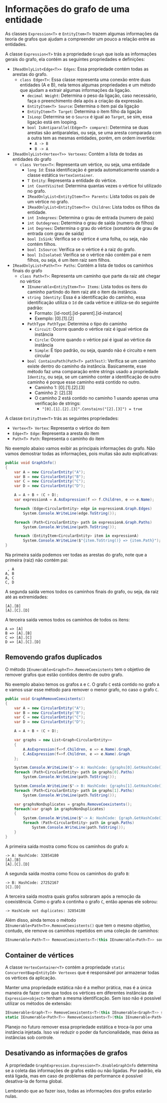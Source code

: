 # Informações do grafo de uma entidade <header-set anchor-name="impl-graph-info" />

As classes `Expression<T>` e `EntityItem<T>` trazem algumas informações da teoria de grafos que ajudam a compreender um pouco a relação entre as entidades.

A classe `Expression<T>` trás a propriedade `Graph` que isola as informações gerais do grafo, ela contém as seguintes propriedades e definições:

* `IReadOnlyList<Edge<T>> Edges`: Essa propriedade contém todas as arestas do grafo.
    * `class Edge<T>`: Essa classe representa uma conexão entre duas entidades (A e B), nela temos algumas propriedades e um método que ajudam a extrair algumas informações da ligação.
        * `decimal Weight`: Determina o peso da ligação, caso necessário, faça o preenchimento dela após a criação da expressão.
        * `EntityItem<T> Source`: Determina o item pai da ligação
        * `EntityItem<T> Target`: Determina o item filho da ligação
        * `IsLoop`: Determina se o `Source` é igual ao `Target`, se sim, essa ligação está em looping.
        * `bool IsAntiparallel(Edge<T> compare)`: Determina se duas arestas são antiparalelas, ou seja, se uma aresta comparada com a outra tem as mesmas entidades, porém, em ordem invertida:
            * `A -> B`
            * `B -> A`
* `IReadOnlyList<Vertex<T>> Vertexes`: Contém a lista de todas as entidades do grafo
    * `class Vertex<T>`: Representa um vértice, ou seja, uma entidade
        * `long Id`: Essa identificação é gerada automaticamente usando a classe estática `VertexContainer`.
        * `T Entity`: Representa a entidade do vértice.
        * `int CountVisited`: Determina quantas vezes o vértice foi utilizado no grafo.
        * `IReadOnlyList<EntityItem<T>> Parents`: Lista todos os pais de um vértice no grafo.
        * `IReadOnlyList<EntityItem<T>> Children`: Lista todos os filhos da entidade.
        * `int Indegrees`: Determina o grau de entrada (numero de pais)
        * `int Outdegrees`: Determina o grau de saída (numero de filhos)
        * `int Degrees`: Determina o grau do vértice (somatória de grau de entrada com grau de saída)
        * `bool IsSink`: Verifica se o vértice é uma folha, ou seja, não contém filhos.
        * `bool IsSource`: Verifica se o vértice é a raiz do grafo.
        * `bool IsIsolated`: Verifica se o vértice não contém pai e nem filhos, ou seja, é um item raiz sem filhos.
* `IReadOnlyList<Path<T>> Paths`: Contém a lista de todos os caminhos finais do grafo
    * `class Path<T>`: Representa um caminho que parte da raiz até chegar no vértice
        * `IEnumerable<EntityItem<T>> Items`: Lista todos os itens do caminho partindo do item raiz até o item da instância.
        *  `string Identity`: Essa é a identificação do caminho, essa identificação utiliza o `Id` de cada vértice e útiliza-se do seguinte padrão: 
            * Formato: [id-root].[id-parent].[id-instance]
            * Exemplo: [0].[1].[2]
        * `PathType PathType`: Determina o tipo do caminho
            * `Circuit`: Ocorre quando o vértice raiz é igual vértice da instância
            * `Circle`: Ocorre quando o vértice pai é igual ao vértice da instância
            * `Simple`: É tipo padrão, ou seja, quando não é circuito e nem circular
        * `bool ContainsPath(Path<T> pathTest)`: Verifica se um caminho existe dentro do caminho da instância. Basicamente, esse método faz uma comparação entre strings usado a propriedade `Identity`, ou seja, se um caminho conter a identificação de outro caminho é porque esse caminho está contido no outro.
            * Caminho 1: [0].[1].[2].[3]
            * Caminho 2: [2].[3]
            * O caminho 2 está contido no caminho 1 usando apenas uma verificação de strings: 
                * `"[0].[1].[2].[3]".Constains("[2].[3]") = true`

A classe `EntityItem<T>` trás as seguintes propriedades:

* `Vertex<T> Vertex`: Representa o vértice do item
* `Edge<T> Edge`: Representa a aresta do item
* `Path<T> Path`: Representa o caminho do item

No exemplo abaixo vamos exibir as principais informações do grafo. Não vamos demostrar todas as informações, pois muitas são auto explicativas:

```csharp
public void GraphInfo()
{
    var A = new CircularEntity("A");
    var B = new CircularEntity("B");
    var C = new CircularEntity("C");
    var D = new CircularEntity("D");

    A = A + B + (C + D);
    var expressionA = A.AsExpression(f => f.Children, e => e.Name);

    foreach (Edge<CircularEntity> edge in expressionA.Graph.Edges)
        System.Console.WriteLine(edge.ToString());

    foreach (Path<CircularEntity> path in expressionA.Graph.Paths)
        System.Console.WriteLine(path.ToString());

    foreach (EntityItem<CircularEntity> item in expressionA)
        System.Console.WriteLine($"{item.ToString()} => {item.Path}");
}
```

Na primeira saída podemos ver todas as arestas do grafo, note que a primeira (raiz) não contém pai:

```
 , A
A, B
A, C
C, D
```

A segunda saída vemos todos os caminhos finais do grafo, ou seja, da raiz até as extremidades:

```
[A].[B]
[A].[C].[D]
```

A terceira saída vemos todos os caminhos de todos os itens:

```
A => [A]
B => [A].[B]
C => [A].[C]
D => [A].[C].[D]
```

## Removendo grafos duplicados

O método `IEnumerable<Graph<T>>.RemoveCoexistents` tem o objetivo de remover grafos que estão contidos dentro de outro grafo.

No exemplo abaixo temos os grafos `A` e `C`. O grafo `C` está contido no grafo `A` e vamos usar esse método para remover o menor grafo, no caso o grafo `C`.

```csharp
public void GraphRemoveCoexistents()
{
    var A = new CircularEntity("A");
    var B = new CircularEntity("B");
    var C = new CircularEntity("C");
    var D = new CircularEntity("D");

    A = A + B + (C + D);

    var graphs = new List<Graph<CircularEntity>>
    {
        A.AsExpression(f=>f.Children, e => e.Name).Graph,
        C.AsExpression(f=>f.Children, e => e.Name).Graph
    };

    System.Console.WriteLine($"-> A: HashCode: {graphs[0].GetHashCode()}");
    foreach (Path<CircularEntity> path in graphs[0].Paths)
        System.Console.WriteLine(path.ToString());

    System.Console.WriteLine($"-> B: HashCode: {graphs[1].GetHashCode()}");
    foreach (Path<CircularEntity> path in graphs[1].Paths)
        System.Console.WriteLine(path.ToString());

    var graphsNonDuplicates = graphs.RemoveCoexistents();
    foreach(var graph in graphsNonDuplicates)
    {
        System.Console.WriteLine($"-> A: HashCode: {graph.GetHashCode()}");
        foreach (Path<CircularEntity> path in graph.Paths)
            System.Console.WriteLine(path.ToString());
    }
}
```

A primeira saída mostra como ficou os caminhos do grafo `A`:

```
-> A: HashCode: 32854180
[A].[B]
[A].[C].[D]
```

A segunda saída mostra como ficou os caminhos do grafo `B`:

```
-> B: HashCode: 27252167
[C].[D]

```

A terceira saída mostra quais grafos sobraram após a remoção da coexistência. Como o grafo `A` continha o grafo `C`, então apenas ele sobrou: 

```
-> HashCode not duplicates: 32854180
```

Além disso, ainda temos o método `IEnumerable<Path<T>>.RemoveCoexistents()` que tem o mesmo objetivo, contudo, ele remove os caminhos repetidos em uma coleção de caminhos:

```csharp
IEnumerable<Path<T>> RemoveCoexistents<T>(this IEnumerable<Path<T>> source)
```

## Container de vértices

A classe `VertexContainer<T>` contém a propriedade `static ConcurrentBag<EntityId> Vertexes` que é responsável por armazenar todas os vértices da aplicação.

Manter uma propriedade estática não é a melhor prática, mas é a única maneira de fazer com que todos os vértices em diferentes instâncias de `Expression<object>` tenham a mesma identificação. Sem isso não é possível utilizar os métodos de extensão:

```csharp
IEnumerable<Graph<T>> RemoveCoexistents<T>(this IEnumerable<Graph<T>> source);
static IEnumerable<Path<T>> RemoveCoexistents<T>(this IEnumerable<Path<T>> source);
```

Planejo no futuro remover essa propriedade estática e troca-la por uma instância injetada. Isso vai reduzir o poder da funcionalidade, mas deixa as instâncias sob controle.

## Desativando as informações de grafos

A propriedade `GraphExpression.Expression<T>.EnableGraphInfo` determina se a coleta das informações de grafos estão ou não ligadas. Por padrão, ela está ligada, mas em caso de problemas de performance é possível desativa-la de forma global. 

Lembrando que ao fazer isso, todas as informações dos grafos estarão nulas.